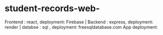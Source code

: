 # student-records-web-

Frontend : react, deployment: Firebase | Backend : express, deployment: render | databse : sql , deployment: freesqldatabase.com
App deployment: 
